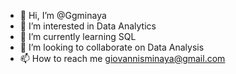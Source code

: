 - 👋 Hi, I’m @Ggminaya
- 👀 I’m interested in Data Analytics
- 🌱 I’m currently learning SQL
- 💞️ I’m looking to collaborate on Data Analysis
- 📫 How to reach me giovannisminaya@gmail.com

<!---
Ggminaya/Ggminaya is a ✨ special ✨ repository because its `README.md` (this file) appears on your GitHub profile.
You can click the Preview link to take a look at your changes.
--->
